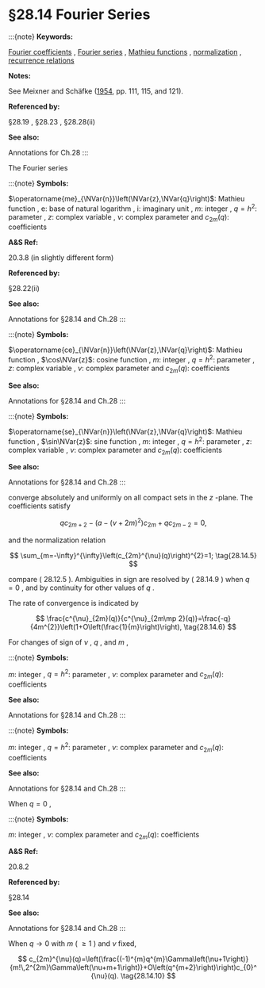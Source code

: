 # §28.14 Fourier Series

:::{note}
**Keywords:**

[Fourier coefficients](http://dlmf.nist.gov/search/search?q=Fourier%20coefficients) , [Fourier series](http://dlmf.nist.gov/search/search?q=Fourier%20series) , [Mathieu functions](http://dlmf.nist.gov/search/search?q=Mathieu%20functions) , [normalization](http://dlmf.nist.gov/search/search?q=normalization) , [recurrence relations](http://dlmf.nist.gov/search/search?q=recurrence%20relations)

**Notes:**

See Meixner and Schäfke ([1954](./bib/M.html#bib1598 "Mathieusche Funktionen und Sphäroidfunktionen mit Anwendungen auf physikalische und technische Probleme"), pp. 111, 115, and 121).

**Referenced by:**

§28.19 , §28.23 , §28.28(ii)

**See also:**

Annotations for Ch.28
:::

The Fourier series

:::{note}
**Symbols:**

$\operatorname{me}_{\NVar{n}}\left(\NVar{z},\NVar{q}\right)$: Mathieu function , $\mathrm{e}$: base of natural logarithm , $\mathrm{i}$: imaginary unit , $m$: integer , $q=h^{2}$: parameter , $z$: complex variable , $\nu$: complex parameter and $c_{2m}(q)$: coefficients

**A&S Ref:**

20.3.8 (in slightly different form)

**Referenced by:**

§28.22(ii)

**See also:**

Annotations for §28.14 and Ch.28
:::

:::{note}
**Symbols:**

$\operatorname{ce}_{\NVar{n}}\left(\NVar{z},\NVar{q}\right)$: Mathieu function , $\cos\NVar{z}$: cosine function , $m$: integer , $q=h^{2}$: parameter , $z$: complex variable , $\nu$: complex parameter and $c_{2m}(q)$: coefficients

**See also:**

Annotations for §28.14 and Ch.28
:::

:::{note}
**Symbols:**

$\operatorname{se}_{\NVar{n}}\left(\NVar{z},\NVar{q}\right)$: Mathieu function , $\sin\NVar{z}$: sine function , $m$: integer , $q=h^{2}$: parameter , $z$: complex variable , $\nu$: complex parameter and $c_{2m}(q)$: coefficients

**See also:**

Annotations for §28.14 and Ch.28
:::

converge absolutely and uniformly on all compact sets in the $z$ -plane. The coefficients satisfy


<a id="E4"></a>
$$
{qc_{2m+2}-\left(a-(\nu+2m)^{2}\right)c_{2m}+qc_{2m-2}=0}, \tag{28.14.4}
$$

and the normalization relation


<a id="E5"></a>
$$
\sum_{m=-\infty}^{\infty}\left(c_{2m}^{\nu}(q)\right)^{2}=1; \tag{28.14.5}
$$

compare ( 28.12.5 ). Ambiguities in sign are resolved by ( 28.14.9 ) when $q=0$ , and by continuity for other values of $q$ .

The rate of convergence is indicated by


<a id="E6"></a>
$$
\frac{c^{\nu}_{2m}(q)}{c^{\nu}_{2m\mp 2}(q)}=\frac{-q}{4m^{2}}\left(1+O\left(\frac{1}{m}\right)\right), \tag{28.14.6}
$$

For changes of sign of $\nu$ , $q$ , and $m$ ,

:::{note}
**Symbols:**

$m$: integer , $q=h^{2}$: parameter , $\nu$: complex parameter and $c_{2m}(q)$: coefficients

**See also:**

Annotations for §28.14 and Ch.28
:::

:::{note}
**Symbols:**

$m$: integer , $q=h^{2}$: parameter , $\nu$: complex parameter and $c_{2m}(q)$: coefficients

**See also:**

Annotations for §28.14 and Ch.28
:::

When $q=0$ ,

:::{note}
**Symbols:**

$m$: integer , $\nu$: complex parameter and $c_{2m}(q)$: coefficients

**A&S Ref:**

20.8.2

**Referenced by:**

§28.14

**See also:**

Annotations for §28.14 and Ch.28
:::

When $q\to 0$ with $m$ ( $\geq 1$ ) and $\nu$ fixed,


<a id="E10"></a>
$$
c_{2m}^{\nu}(q)=\left(\frac{(-1)^{m}q^{m}\Gamma\left(\nu+1\right)}{m!\,2^{2m}\Gamma\left(\nu+m+1\right)}+O\left(q^{m+2}\right)\right)c_{0}^{\nu}(q). \tag{28.14.10}
$$
